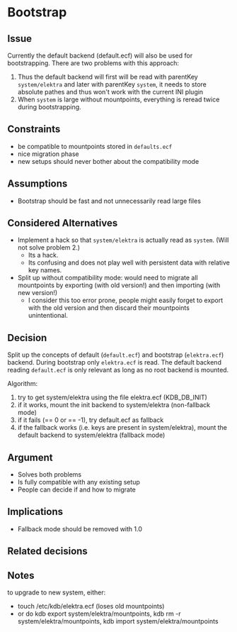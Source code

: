 # Bootstrap

## Issue

Currently the default backend (default.ecf) will also be used for bootstrapping. There are two problems with this approach:

1. Thus the default backend will first will be read with parentKey `system/elektra` and later with parentKey `system`, it needs to store absolute pathes and thus won't work with the current INI plugin
2. When `system` is large without mountpoints, everything is reread twice during bootstrapping.

## Constraints

- be compatible to mountpoints stored in `defaults.ecf`
- nice migration phase
- new setups should never bother about the compatibility mode

## Assumptions

- Bootstrap should be fast and not unnecessarily read large files

## Considered Alternatives

- Implement a hack so that `system/elektra` is actually read as `system`. (Will not solve problem 2.)
  - Its a hack.
  - Its confusing and does not play well with persistent data with relative key names.
- Split up without compatibility mode: would need to migrate all mountpoints by exporting (with old version!) and then importing (with new version!)
  - I consider this too error prone, people might easily forget to export with the old version and then discard their mountpoints unintentional.

## Decision

Split up the concepts of default (`default.ecf`) and bootstrap (`elektra.ecf`) backend.
During bootstrap only `elektra.ecf` is read.
The default backend reading `default.ecf` is only relevant as long as no root backend is mounted.

Algorithm:

1. try to get system/elektra using the file elektra.ecf (KDB_DB_INIT)
2. if it works, mount the init backend to system/elektra (non-fallback mode)
3. if it fails (== 0 or == -1), try default.ecf as fallback
4. if the fallback works (i.e. keys are present in system/elektra), mount the default backend to system/elektra (fallback mode)


## Argument

- Solves both problems
- Is fully compatible with any existing setup
- People can decide if and how to migrate


## Implications

- Fallback mode should be removed with 1.0

## Related decisions

## Notes

to upgrade to new system, either:

- touch /etc/kdb/elektra.ecf (loses old mountpoints)
- or do kdb export system/elektra/mountpoints, kdb rm -r system/elektra/mountpoints, kdb import system/elektra/mountpoints
